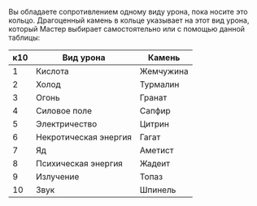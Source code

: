 Вы обладаете сопротивлением одному виду урона, пока носите это кольцо. Драгоценный камень в кольце указывает на этот вид урона, который Мастер выбирает самостоятельно или с помощью данной таблицы:

|к10|Вид урона|Камень|
|---|---|---|
|1|Кислота|Жемчужина|
|2|Холод|Турмалин|
|3|Огонь|Гранат|
|4|Силовое поле|Сапфир|
|5|Электричество|Цитрин|
|6|Некротическая энергия|Гагат|
|7|Яд|Аметист|
|8|Психическая энергия|Жадеит|
|9|Излучение|Топаз|
|10|Звук|Шпинель|
